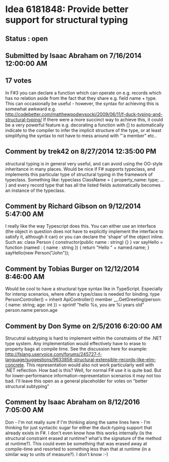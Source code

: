 # Idea 6181848: Provide better support for structural typing #

## Status : open

## Submitted by Isaac Abraham on 7/16/2014 12:00:00 AM

## 17 votes

In F#3 you can declare a function which can operate on e.g. records which has no relation aside from the fact that they share e.g. field name + type. This can occasionally be useful - however, the syntax for achieving this is somewhat awkward e.g. http://codebetter.com/matthewpodwysocki/2009/06/11/f-duck-typing-and-structural-typing/
If there were a more succinct way to achieve this, it could be a very powerful feature e.g.
decorating a function with [<StructuralTyping>] to automatically indicate to the compiler to infer the implicit structure of the type, or at least simplifying the syntax to not have to mess around with "'a member" etc..


## Comment by trek42 on 8/27/2014 12:35:00 PM

structural typing is in general very useful, and can avoid using the OO-style inheritance in many places.
Would be nice if F# supports typeclass, and implements this particular type of structural typing in the framework of typeclass. Something like:
typeclass ClassName = { property_name: type; ... }
and every record type that has all the listed fields automatically becomes an instance of the typeclass.

## Comment by Richard Gibson on 9/12/2014 5:47:00 AM

I really like the way Typescript does this. You can either use an interface (the object in question does not have to explicitly implement the interface to satisfy it, although it can) or you can declare the 'shape' of the object inline. Such as:
class Person
{
constructor(public name : string)
{}
}
var sayHello = function (named : { name : string })
{
return "Hello " + named.name;
}
sayHello(new Person("John"));

## Comment by Tobias Burger on 12/12/2014 8:46:00 AM

Would be cool to have a structural type syntax like in TypeScript. Especially for interop scenarios, where often a type/class is needed for binding.
type PersonController() =
inherit ApiController()
member __.GetGreeting(person: { name: string; age: int }) =
sprintf "hello %s, you are %i years old" person.name person.age

## Comment by Don Syme on 2/5/2016 6:20:00 AM

Strucutral subtyping is hard to implement within the constraints of the .NET type system. Any implementation would effectively have to erase to property bags at compile time. See the discussion here for example: http://fslang.uservoice.com/forums/245727-f-language/suggestions/9633858-structural-extensible-records-like-elm-concrete. This representation would also not work particularly well with .NET reflection.
How bad is this? Well, for normal F# use it is quite bad. But for lower-performance information-representation scenarios it may not too bad.
I'll leave this open as a general placeholder for votes on "better structural subtyping"

## Comment by Isaac Abraham on 8/12/2016 7:05:00 AM

Don - I'm not really sure if I'm thinking along the same lines here - I'm thinking for just syntactic sugar for either the duck-typing support that already exists in F#. I don't even know how this works internally (is the structural constraint erased at runtime? what's the signature of the method at runtime?).
This could even be something that was erased away at compile-time and resorted to something less than that at runtime (in a similar way to units of measure?). I don't know :-)
